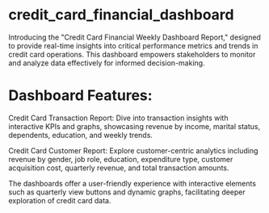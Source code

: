 # credit_card_financial_dashboard
Introducing the "Credit Card Financial Weekly Dashboard Report," designed to provide real-time insights into critical performance metrics and trends in credit card operations. This dashboard empowers stakeholders to monitor and analyze data effectively for informed decision-making. 

#  Dashboard Features:
Credit Card Transaction Report: Dive into transaction insights with interactive KPIs and graphs, showcasing revenue by income, marital status, dependents, education, and weekly trends.

Credit Card Customer Report: Explore customer-centric analytics including revenue by gender, job role, education, expenditure type, customer acquisition cost, quarterly revenue, and total transaction amounts.
 
The dashboards offer a user-friendly experience with interactive elements such as quarterly view buttons and dynamic graphs, facilitating deeper exploration of credit card data.
 
